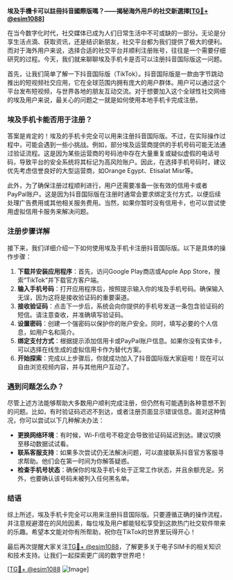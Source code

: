 **埃及手機卡可以註冊抖音國際版嗎？——揭秘海外用戶的社交新選擇[[TG💪+ @esim1088](https://t.me/s/esim1088)]**

在当今数字化时代，社交媒体已成为人们日常生活中不可或缺的一部分。无论是分享生活点滴、获取资讯，还是结识新朋友，社交平台都为我们提供了极大的便利。而对于海外用户来说，选择合适的社交平台并顺利注册账号，往往是一个需要仔细研究的过程。今天，我们就来聊聊埃及手机卡是否可以注册抖音国际版这一问题。

首先，让我们简单了解一下抖音国际版（TikTok）。抖音国际版是一款由字节跳动推出的短视频社交应用，它在全球范围内拥有庞大的用户群体。用户可以通过这个平台发布短视频，与世界各地的朋友互动交流。对于想要加入这个全球性社交网络的埃及用户来说，最关心的问题之一就是如何使用本地手机卡完成注册。

### 埃及手机卡能否用于注册？

答案是肯定的！埃及的手机卡完全可以用来注册抖音国际版。不过，在实际操作过程中，可能会遇到一些小挑战。例如，部分埃及运营商提供的手机号码可能无法通过验证流程。这是因为某些运营商的号码池中存在大量重复或疑似虚假的电话号码，导致平台的安全系统将其标记为高风险账户。因此，在选择手机号码时，建议优先考虑信誉良好的大型运营商，如Orange Egypt、Etisalat Misr等。

此外，为了确保注册过程顺利进行，用户还需要准备一张有效的信用卡或者PayPal账户。这是因为抖音国际版在注册时通常会要求绑定支付方式，以便后续处理广告费用或其他相关服务费用。当然，如果你暂时没有信用卡，也可以尝试使用虚拟信用卡服务来解决问题。

### 注册步骤详解

接下来，我们详细介绍一下如何使用埃及手机卡注册抖音国际版。以下是具体的操作步骤：

1. **下载并安装应用程序**：首先，访问Google Play商店或Apple App Store，搜索“TikTok”并下载官方客户端。
2. **输入手机号码**：打开应用程序后，按照提示输入你的埃及手机号码。确保输入无误，因为这将是接收验证码的重要渠道。
3. **接收验证码**：点击下一步后，系统会向你提供的手机号发送一条包含验证码的短信。请注意查收，并准确填写验证码。
4. **设置密码**：创建一个强密码以保护你的账户安全。同时，填写必要的个人信息，如用户名和简介。
5. **绑定支付方式**：根据提示添加信用卡或PayPal账户信息。如果你没有实体卡，可以选择在线生成的虚拟信用卡作为替代方案。
6. **开始探索**：完成以上步骤后，你就成功加入了抖音国际版大家庭啦！现在可以自由浏览视频内容，并与其他用户互动了。

### 遇到问题怎么办？

尽管上述方法能够帮助大多数用户顺利完成注册，但仍然有可能遇到各种意想不到的问题。比如，有时验证码迟迟不到达，或者注册页面显示错误信息。面对这种情况，你可以尝试以下几种解决办法：

- **更换网络环境**：有时候，Wi-Fi信号不稳定会导致验证码延迟到达。建议切换至移动数据试试看。
- **联系客服支持**：如果多次尝试仍无法解决问题，可以直接联系抖音官方客服寻求帮助。他们会在第一时间为你解答疑惑。
- **检查手机号状态**：确保你的埃及手机卡处于正常工作状态，并且余额充足。另外，也要确认该号码未被列入任何黑名单。

### 结语

综上所述，埃及手机卡完全可以用来注册抖音国际版。只要遵循正确的操作流程，并注意规避潜在的风险因素，每位埃及用户都能轻松享受到这款热门社交软件带来的乐趣。希望本文能对你有所帮助，祝你在TikTok的世界里玩得开心！

最后再次提醒大家关注[TG💪+ @esim1088](https://t.me/s/esim1088)，了解更多关于电子SIM卡的相关知识和技术支持。让我们一起探索更广阔的数字世界吧！

[[TG💪+ @esim1088](https://t.me/s/esim1088) ![Image](https://i.postimg.cc/4NQfJmqS/Snipaste-2025-05-13-00-14-12.png)]
